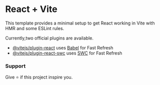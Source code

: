 # React + Vite

This template provides a minimal setup to get React working in Vite with HMR and some ESLint rules.

Currently,two official plugins are available.

- [@vitejs/plugin-react](https://github.com/vitejs/vite-plugin-react/blob/main/packages/plugin-react/README.md) uses [Babel](https://babeljs.io/) for Fast Refresh
- [@vitejs/plugin-react-swc](https://github.com/vitejs/vite-plugin-react-swc) uses [SWC](https://swc.rs/) for Fast Refresh

### Support

Give ⭐ if this project inspire you.

